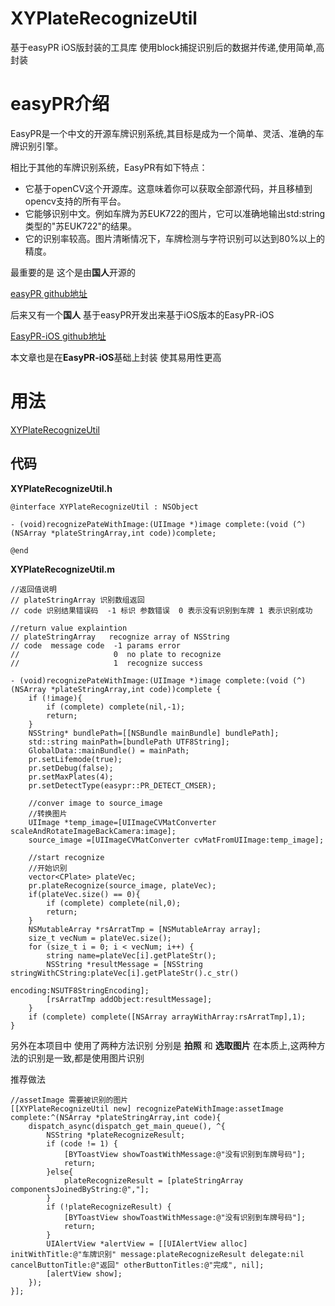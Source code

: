 # XYPlateRecognizeUtil
基于easyPR iOS版封装的工具库 使用block捕捉识别后的数据并传递,使用简单,高封装

# easyPR介绍
EasyPR是一个中文的开源车牌识别系统,其目标是成为一个简单、灵活、准确的车牌识别引擎。

相比于其他的车牌识别系统，EasyPR有如下特点：

* 它基于openCV这个开源库。这意味着你可以获取全部源代码，并且移植到opencv支持的所有平台。
* 它能够识别中文。例如车牌为苏EUK722的图片，它可以准确地输出std:string类型的"苏EUK722"的结果。
* 它的识别率较高。图片清晰情况下，车牌检测与字符识别可以达到80%以上的精度。

最重要的是 这个是由**国人**开源的

[easyPR github地址](https://github.com/liuruoze/EasyPR)

后来又有一个**国人** 基于easyPR开发出来基于iOS版本的EasyPR-iOS

[EasyPR-iOS github地址](https://github.com/zhoushiwei/EasyPR-iOS)

本文章也是在**EasyPR-iOS**基础上封装 使其易用性更高


# 用法

[XYPlateRecognizeUtil](https://github.com/levinXiao/XYPlateRecognizeUtil)

## 代码
**XYPlateRecognizeUtil.h**

```
@interface XYPlateRecognizeUtil : NSObject

- (void)recognizePateWithImage:(UIImage *)image complete:(void (^)(NSArray *plateStringArray,int code))complete;

@end

```

**XYPlateRecognizeUtil.m**

```
//返回值说明
// plateStringArray 识别数组返回
// code 识别结果错误码  -1 标识 参数错误  0 表示没有识别到车牌 1 表示识别成功

//return value explaintion
// plateStringArray   recognize array of NSString
// code  message code  -1 params error
//                     0  no plate to recognize
//                     1  recognize success

- (void)recognizePateWithImage:(UIImage *)image complete:(void (^)(NSArray *plateStringArray,int code))complete {
    if (!image){
        if (complete) complete(nil,-1);
        return;
    }
    NSString* bundlePath=[[NSBundle mainBundle] bundlePath];
    std::string mainPath=[bundlePath UTF8String];
    GlobalData::mainBundle() = mainPath;
    pr.setLifemode(true);
    pr.setDebug(false);
    pr.setMaxPlates(4);
    pr.setDetectType(easypr::PR_DETECT_CMSER);
    
    //conver image to source_image
    //转换图片
    UIImage *temp_image=[UIImageCVMatConverter scaleAndRotateImageBackCamera:image];
    source_image =[UIImageCVMatConverter cvMatFromUIImage:temp_image];
    
    //start recognize
    //开始识别
    vector<CPlate> plateVec;
    pr.plateRecognize(source_image, plateVec);
    if(plateVec.size() == 0){
        if (complete) complete(nil,0);
        return;
    }
    NSMutableArray *rsArratTmp = [NSMutableArray array];
    size_t vecNum = plateVec.size();
    for (size_t i = 0; i < vecNum; i++) {
        string name=plateVec[i].getPlateStr();
        NSString *resultMessage = [NSString stringWithCString:plateVec[i].getPlateStr().c_str()
                                                     encoding:NSUTF8StringEncoding];
        [rsArratTmp addObject:resultMessage];
    }
    if (complete) complete([NSArray arrayWithArray:rsArratTmp],1);
}

```

另外在本项目中 使用了两种方法识别 分别是 **拍照** 和 **选取图片**
在本质上,这两种方法的识别是一致,都是使用图片识别

推荐做法
```
//assetImage 需要被识别的图片
[[XYPlateRecognizeUtil new] recognizePateWithImage:assetImage complete:^(NSArray *plateStringArray,int code){
	dispatch_async(dispatch_get_main_queue(), ^{
	    NSString *plateRecognizeResult;
	    if (code != 1) {
	        [BYToastView showToastWithMessage:@"没有识别到车牌号码"];
	        return;
	    }else{
	        plateRecognizeResult = [plateStringArray componentsJoinedByString:@","];
	    }
	    if (!plateRecognizeResult) {
	        [BYToastView showToastWithMessage:@"没有识别到车牌号码"];
	        return;
	    }
	    UIAlertView *alertView = [[UIAlertView alloc] initWithTitle:@"车牌识别" message:plateRecognizeResult delegate:nil cancelButtonTitle:@"返回" otherButtonTitles:@"完成", nil];
	    [alertView show];
	});
}];
```

